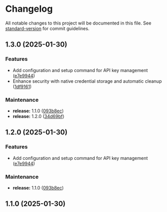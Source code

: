 # Changelog

All notable changes to this project will be documented in this file. See [standard-version](https://github.com/conventional-changelog/standard-version) for commit guidelines.

## 1.3.0 (2025-01-30)


### Features

* Add configuration and setup command for API key management ([e7e9944](https://github.com/aindong/deepreview/commit/e7e9944ebd0b311671e1a3bb5dee85aad38bfb24))
* Enhance security with native credential storage and automatic cleanup ([1df9161](https://github.com/aindong/deepreview/commit/1df9161bf2212f77c394ff5734caeae200f23364))


### Maintenance

* **release:** 1.1.0 ([093b8ec](https://github.com/aindong/deepreview/commit/093b8ec7fff581ebb0ab1e593df1fa1c31f26de0))
* **release:** 1.2.0 ([34d69bf](https://github.com/aindong/deepreview/commit/34d69bf8a76ba3fadbce44adb1135aed2a3059b6))

## 1.2.0 (2025-01-30)


### Features

* Add configuration and setup command for API key management ([e7e9944](https://github.com/aindong/deepreview/commit/e7e9944ebd0b311671e1a3bb5dee85aad38bfb24))


### Maintenance

* **release:** 1.1.0 ([093b8ec](https://github.com/aindong/deepreview/commit/093b8ec7fff581ebb0ab1e593df1fa1c31f26de0))

## 1.1.0 (2025-01-30)
